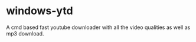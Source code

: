 # windows-ytd
A cmd based fast youtube downloader with all the video qualities as well as mp3 download. 
